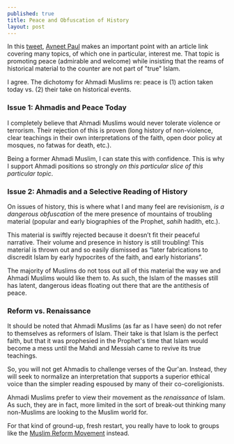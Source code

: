 ```yaml
---
published: true
title: Peace and Obfuscation of History
layout: post
---
```

In this [tweet](https://twitter.com/avneet_paul/status/715914253622976512), [Avneet Paul](https://twitter.com/avneet_paul) makes an important point with an article link covering many topics, of which one in particular, interest me. That topic is promoting peace (admirable and welcome) while insisting that the reams of historical material to the counter are not part of "true" Islam.

I agree. The dichotomy for Ahmadi Muslims re: peace is (1) action taken today vs. (2) their take on historical events.

### Issue 1: Ahmadis and Peace Today
I completely believe that Ahmadi Muslims would never tolerate violence or terrorism. Their rejection of this is proven (long history of non-violence, clear teachings in their own interpretations of the faith, open door policy at mosques, no fatwas for death, etc.). 

Being a former Ahmadi Muslim, I can state this with confidence. This is why I support Ahmadi positions so strongly _on this particular slice of this particular topic_.

### Issue 2: Ahmadis and a Selective Reading of History
On issues of history, this is where what I and many feel are revisionism, *is a dangerous obfuscation* of the mere presence of mountains of troubling material (popular and early biographies of the Prophet, _sahih_ hadith, etc.). 

This material is swiftly rejected because it doesn’t fit their peaceful narrative. Their volume and presence in history is still troubling! This material is thrown out and so easily dismissed as “later fabrications to discredit Islam by early hypocrites of the faith, and early historians”.

The majority of Muslims do not toss out all of this material the way we and Ahmadi Muslims would like them to. As such, the Islam of the masses still has latent, dangerous ideas floating out there that are the antithesis of peace.

### Reform vs. Renaissance 
It should be noted that Ahmadi Muslims (as far as I have seen) do not refer to themselves as reformers of Islam. Their take is that Islam is the perfect faith, but that it was prophesied in the Prophet's time that Islam would become a mess until the Mahdi and Messiah came to revive its true teachings.

So, you will not get Ahmadis to challenge verses of the Qur'an. Instead, they will seek to normalize an interpretation that supports a superior ethical voice than the simpler reading espoused by many of their co-coreligionists. 

Ahmadi Muslims prefer to view their movement as the _renaissance_ of Islam. As such, they are in fact, more limited in the sort of break-out thinking many non-Muslims are looking to the Muslim world for. 

For that kind of ground-up, fresh restart, you really have to look to groups like the [Muslim Reform Movement](http://reasononfaith.github.io/2016/03/29/the-mrm-and-the-true-islam-campaigns.html) instead.